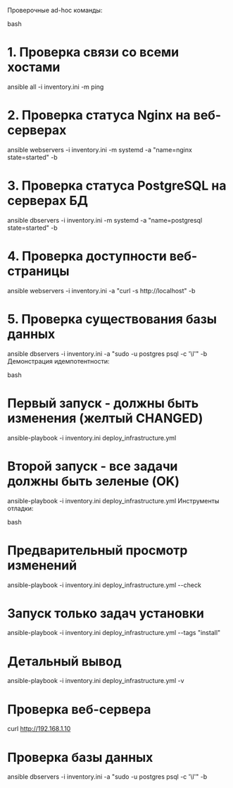 Проверочные ad-hoc команды:

bash
# 1. Проверка связи со всеми хостами
ansible all -i inventory.ini -m ping

# 2. Проверка статуса Nginx на веб-серверах
ansible webservers -i inventory.ini -m systemd -a "name=nginx state=started" -b

# 3. Проверка статуса PostgreSQL на серверах БД
ansible dbservers -i inventory.ini -m systemd -a "name=postgresql state=started" -b

# 4. Проверка доступности веб-страницы
ansible webservers -i inventory.ini -a "curl -s http://localhost" -b

# 5. Проверка существования базы данных
ansible dbservers -i inventory.ini -a "sudo -u postgres psql -c '\l'" -b
Демонстрация идемпотентности:

bash
# Первый запуск - должны быть изменения (желтый CHANGED)
ansible-playbook -i inventory.ini deploy_infrastructure.yml

# Второй запуск - все задачи должны быть зеленые (OK)
ansible-playbook -i inventory.ini deploy_infrastructure.yml
Инструменты отладки:

bash
# Предварительный просмотр изменений
ansible-playbook -i inventory.ini deploy_infrastructure.yml --check

# Запуск только задач установки
ansible-playbook -i inventory.ini deploy_infrastructure.yml --tags "install"

# Детальный вывод
ansible-playbook -i inventory.ini deploy_infrastructure.yml -v



# Проверка веб-сервера
curl http://192.168.1.10

# Проверка базы данных
ansible dbservers -i inventory.ini -a "sudo -u postgres psql -c '\l'" -b